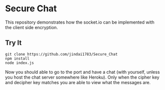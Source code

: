 # Secure Chat

This repository demonstrates how the socket.io can be implemented with the client side encryption.

## Try It

```
git clone https://github.com/jindai1783/Secure_Chat
npm install
node index.js
```

Now you should able to go to the port and have a chat (with yourself, unless you host the chat server somewhere like Heroku). Only when the cipher key and decipher key matches you are able to view what the messages are.